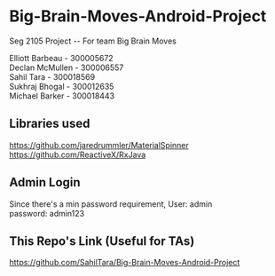 # Big-Brain-Moves-Android-Project
Seg 2105 Project -- For team Big Brain Moves  

Elliott Barbeau - 300005672  
Declan McMullen - 300006557  
Sahil Tara - 300018569  
Sukhraj Bhogal - 300012635  
Michael Barker - 300018443  

## Libraries used
https://github.com/jaredrummler/MaterialSpinner  
https://github.com/ReactiveX/RxJava  

## Admin Login
Since there's a min password requirement,
User: admin  
password: admin123  

## This Repo's Link (Useful for TAs)
https://github.com/SahilTara/Big-Brain-Moves-Android-Project
